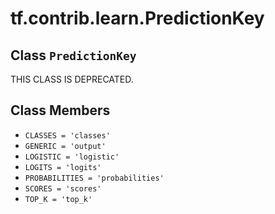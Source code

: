 <div itemscope itemtype="http://developers.google.com/ReferenceObject">
<meta itemprop="name" content="tf.contrib.learn.PredictionKey" />
<meta itemprop="path" content="Stable" />
<meta itemprop="property" content="CLASSES"/>
<meta itemprop="property" content="GENERIC"/>
<meta itemprop="property" content="LOGISTIC"/>
<meta itemprop="property" content="LOGITS"/>
<meta itemprop="property" content="PROBABILITIES"/>
<meta itemprop="property" content="SCORES"/>
<meta itemprop="property" content="TOP_K"/>
</div>

# tf.contrib.learn.PredictionKey

## Class `PredictionKey`

THIS CLASS IS DEPRECATED.



<!-- Placeholder for "Used in" -->


## Class Members

* `CLASSES = 'classes'` <a id="CLASSES"></a>
* `GENERIC = 'output'` <a id="GENERIC"></a>
* `LOGISTIC = 'logistic'` <a id="LOGISTIC"></a>
* `LOGITS = 'logits'` <a id="LOGITS"></a>
* `PROBABILITIES = 'probabilities'` <a id="PROBABILITIES"></a>
* `SCORES = 'scores'` <a id="SCORES"></a>
* `TOP_K = 'top_k'` <a id="TOP_K"></a>
